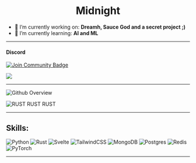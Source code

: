 <h1 align="center">Midnight</h1>

- 🔭 I’m currently working on: **Dreamh, Sauce God and a secret project ;)**
- 🌱 I’m currently learning: **AI and ML**

---
#### Discord

<a href="https://discord.gg/KNRbYYGbFx"><img src="https://img.shields.io/discord/983948184030162964.svg?style=flat&label=Join%20Community&color=7289DA" alt="Join Community Badge"/></a>


[![](https://discord.c99.nl/widget/theme-4/823588482273902672.png)](https://discord.gg/KNRbYYGbFx)


---
![Github Overview](https://github-readme-stats.vercel.app/api?username=midatindex0&include_all_commits=true&count_private=true&show_icons=true&line_height=20&title_color=b0b0b0&icon_color=9100d4&text_color=A1A1A1&bg_color=0,000000,550299)

<img src="https://github-readme-stats.vercel.app/api/top-langs?username=midatindex0&show_icons=true&locale=en&layout=compact&theme=chartreuse-dark" alt="RUST RUST RUST" />

---

## Skills:
<p align="center">

![Python](https://img.shields.io/badge/python-3670A0?style=for-the-badge&logo=python&logoColor=ffdd54) ![Rust](https://img.shields.io/badge/rust-%23000000.svg?style=for-the-badge&logo=rust&logoColor=white) ![Svelte](https://img.shields.io/badge/svelte-%23f1413d.svg?style=for-the-badge&logo=svelte&logoColor=white) ![TailwindCSS](https://img.shields.io/badge/tailwindcss-%2338B2AC.svg?style=for-the-badge&logo=tailwind-css&logoColor=white) ![MongoDB](https://img.shields.io/badge/MongoDB-%234ea94b.svg?style=for-the-badge&logo=mongodb&logoColor=white) ![Postgres](https://img.shields.io/badge/postgres-%23316192.svg?style=for-the-badge&logo=postgresql&logoColor=white) ![Redis](https://img.shields.io/badge/redis-%23DD0031.svg?style=for-the-badge&logo=redis&logoColor=white) ![PyTorch](https://img.shields.io/badge/PyTorch-%23EE4C2C.svg?style=for-the-badge&logo=PyTorch&logoColor=white)
</p>

---
